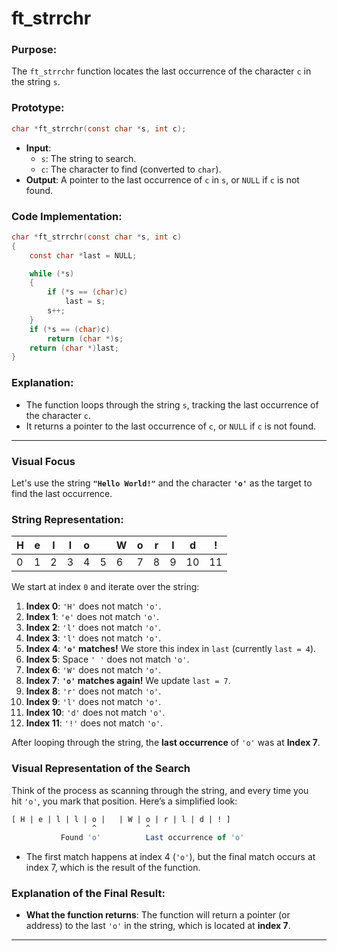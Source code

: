 # **ft_strrchr**

### **Purpose**:

The `ft_strrchr` function locates the last occurrence of the character `c` in the string `s`.

### **Prototype**:

```c
char *ft_strrchr(const char *s, int c);

```

- **Input**:
    - `s`: The string to search.
    - `c`: The character to find (converted to `char`).
- **Output**: A pointer to the last occurrence of `c` in `s`, or `NULL` if `c` is not found.

### **Code Implementation**:

```c
char *ft_strrchr(const char *s, int c)
{
    const char *last = NULL;

    while (*s)
    {
        if (*s == (char)c)
            last = s;
        s++;
    }
    if (*s == (char)c)
        return (char *)s;
    return (char *)last;
}

```

### **Explanation**:

- The function loops through the string `s`, tracking the last occurrence of the character `c`.
- It returns a pointer to the last occurrence of `c`, or `NULL` if `c` is not found.

---

### **Visual Focus**

Let's use the string **`"Hello World!"`** and the character **`'o'`** as the target to find the last occurrence.

### **String Representation:**

| H | e | l | l | o |  | W | o | r | l | d | ! |
| --- | --- | --- | --- | --- | --- | --- | --- | --- | --- | --- | --- |
| 0 | 1 | 2 | 3 | 4 | 5 | 6 | 7 | 8 | 9 | 10 | 11 |

We start at index `0` and iterate over the string:

1. **Index 0**: `'H'` does not match `'o'`.
2. **Index 1**: `'e'` does not match `'o'`.
3. **Index 2**: `'l'` does not match `'o'`.
4. **Index 3**: `'l'` does not match `'o'`.
5. **Index 4**: **`'o'` matches!** We store this index in `last` (currently `last = 4`).
6. **Index 5**: Space `' '` does not match `'o'`.
7. **Index 6**: `'W'` does not match `'o'`.
8. **Index 7**: **`'o'` matches again!** We update `last = 7`.
9. **Index 8**: `'r'` does not match `'o'`.
10. **Index 9**: `'l'` does not match `'o'`.
11. **Index 10**: `'d'` does not match `'o'`.
12. **Index 11**: `'!'` does not match `'o'`.

After looping through the string, the **last occurrence** of `'o'` was at **Index 7**.

### **Visual Representation of the Search**

Think of the process as scanning through the string, and every time you hit `'o'`, you mark that position. Here’s a simplified look:

```sql
[ H | e | l | l | o |   | W | o | r | l | d | ! ]
                  ^           ^
           Found 'o'          Last occurrence of 'o'

```

- The first match happens at index 4 (`'o'`), but the final match occurs at index 7, which is the result of the function.

### **Explanation of the Final Result**:

- **What the function returns**: The function will return a pointer (or address) to the last `'o'` in the string, which is located at **index 7**.
---